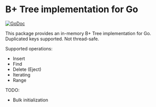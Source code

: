# B+ Tree implementation for Go

[![GoDoc](https://godoc.org/github.com/dmitrydikun/bptree?status.svg)](https://godoc.org/github.com/dmitrydikun/bptree)

This package provides an in-memory B+ Tree implementation for Go. Duplicated keys supported. Not thread-safe.

Supported operations:
- Insert
- Find
- Delete (Eject)
- Iterating
- Range

TODO:
- Bulk initialization
